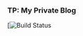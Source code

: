 ### TP: My Private Blog

[![Build Status](https://app.bitrise.io/app/a32b426e0d720e18/status.svg?token=q87YwNG9j-4qYwDaWtV4FA)

